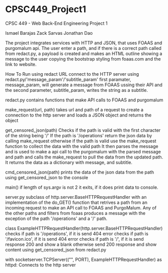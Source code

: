 # CPSC449_Project1
CPSC 449 - Web Back-End Engineering Project 1

Ismael Barajas
Zack Sarvas
Jonathan Dao

The project integrates services with HTTP and JSON, that uses FOAAS and purgomalum api. 
The user enter a path, and if there is a correct path called from redact.py, a payload  is created and makes an HTML outline showing a message to the user copying the bootstrap styling from foaas.com and the link to website.   

How To Run
using redact URL connect to the HTTP server using redact.py/'message_param'/'subtitle_param'
first paramater, message_param, will generate a message from FOAAS ussing their API and the second parameter, subtitle_param, writes the string as a subtitle.

redact.py 
	contains functions that make API calls to FOAAS and purgomalum
	
make_request(url, path)
	takes url and path of a request to create a connection to the http server and loads a JSON object and returns the object

get_censored_json(path)
	Checks if the path is valid with the first character of the string being '/'
	If the path is '/operations' return the json data by calling make_request 
	otherwise if the path is valid use the make_request function to collect the data with the valid path
	It then parses the message and is used to make a api call to the purgomalum with the parsed message and path and calls the 
		make_request to pull the data from the updated path.
	It returns the data as a dictionary with message, and subtitle.

cmd_censored_json(path)
	prints the data of the json data from the path using get_censored_json to the console

main()
	if length of sys.argv is not 2 it exits, if it does print data to console.

server.py
	subclass of http.server.BaseHTTPRequestHandler with an implementation of the do_GET() function that retrives a path from an incoming request to make an API call to FOAAS and PurgoMalum. Any of the other paths and filters from foaas produces a message with the exception of the path '/operations' and a '/' path.

class ExampleHTTPRequestHandler(http.server.BaseHTTPRequestHandler)
	checks if path is '/operations', if it is send 404 error
	checks if path is '/favicon.ico', if it is send 404 error
	checks if path is '/', if it is send response 200 and show a blank
	otherwise send 200 response and show content using get_censored_json from redact.py

with socketserver.TCPServer(("", PORT), ExampleHTTPRequestHandler) as httpd:
	Connects to the http server
